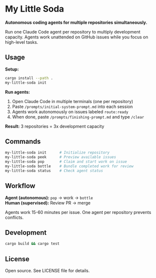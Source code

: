 # My Little Soda

**Autonomous coding agents for multiple repositories simultaneously.**

Run one Claude Code agent per repository to multiply development capacity. Agents work unattended on GitHub issues while you focus on high-level tasks.

## Usage

**Setup:**
```bash
cargo install --path .
my-little-soda init
```

**Run agents:**
1. Open Claude Code in multiple terminals (one per repository)
2. Paste `/prompts/initial-system-prompt.md` into each session
3. Agents work autonomously on issues labeled `route:ready`
4. When done, paste `/prompts/finishing-prompt.md` and type `/clear`

**Result:** 3 repositories = 3x development capacity

## Commands

```bash
my-little-soda init      # Initialize repository
my-little-soda peek      # Preview available issues  
my-little-soda pop       # Claim and start work on issue
my-little-soda bottle    # Bundle completed work for review
my-little-soda status    # Check agent status
```

## Workflow

**Agent (autonomous):** `pop` → work → `bottle`  
**Human (supervised):** Review PR → merge

Agents work 15-60 minutes per issue. One agent per repository prevents conflicts.

## Development

```bash
cargo build && cargo test
```

## License

Open source. See LICENSE file for details.